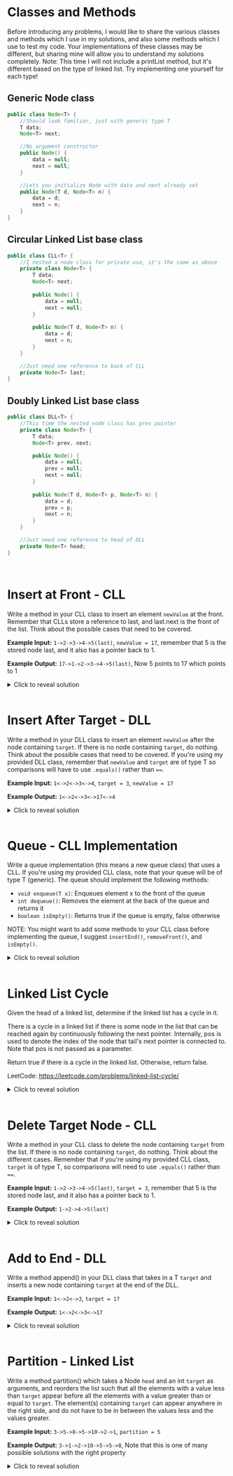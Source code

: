 # Classes and Methods
Before introducing any problems, I would like to share the various classes and methods which I use in my solutions, and also some methods which I use to test my code. Your implementations of these classes may be different, but sharing mine will allow you to understand my solutions completely. Note: This time I will not include a printList method, but it's different based on the type of linked list. Try implementing one yourself for each type!

## Generic Node class
```java
public class Node<T> {
    //Should look familiar, just with generic type T
    T data;
    Node<T> next;

    //No argument constructor
    public Node() {
        data = null;
        next = null;
    }

    //Lets you initialize Node with data and next already set
    public Node(T d, Node<T> n) {
        data = d;
        next = n;
    }
}
```

## Circular Linked List base class
```java
public class CLL<T> {
    //I nested a node class for private use, it's the same as above
    private class Node<T> {
        T data;
        Node<T> next;
        
        public Node() {
            data = null;
            next = null;
        }
        
        public Node(T d, Node<T> n) {
            data = d;
            next = n;
        }
    }

    //Just need one reference to back of CLL    
    private Node<T> last;
}
```
## Doubly Linked List base class
```java
public class DLL<T> {
    //This time the nested node class has prev pointer
    private class Node<T> {
        T data;
        Node<T> prev, next;

        public Node() {
            data = null;
            prev = null;
            next = null;
        }
        
        public Node(T d, Node<T> p, Node<T> n) {
            data = d;
            prev = p;
            next = n;
        }
    }

    //Just need one reference to head of DLL 
    private Node<T> head;
}
```
<br>

# Insert at Front - CLL
Write a method in your CLL class to insert an element `newValue` at the front. Remember that CLLs store a reference to last, and last.next is the front of the list. Think about the possible cases that need to be covered.

**Example Input:** `1->2->3->4->5(last)`, `newValue = 17`, remember that 5 is the stored node last, and it also has a pointer back to 1. 

**Example Output:** `17->1->2->3->4->5(last)`, Now 5 points to 17 which points to 1

<details>
<summary>Click to reveal solution</summary>

## Solution
Since last.next is the front of the CLL, we essentially want to insert a node at last.next. By drawing a diagram, it can be visualized that we want to first create a new node with `newValue`, then make last.next point to this new node, and make this new node point to the old last.next. The only special case is when the list is empty, in which case we can create a new node which points to itself and set it to last.

```java
public void insertFront(T newValue) {
    //If the CLL is empty
    if (last == null) {
        //Create a new node with newValue, and set its reference to itself
        last = new Node<T>(newValue, null);
        last.next = last;
        return;
        
        //Note that I couldn't do this in one line, since using last in the 
        //constructor would set the new node's next to null
    }
    
    //If the CLL isn't empty, just make new node point to last.next, and last point to new node
    last.next = new Node<T>(newValue, last.next);
}
```
If n is the length of the CLL at the time this method is called, the time and space complexity are both O(1) since you are always only creating 1 new node and 2 pointers, and there is no list traversal which is dependent on n.
</details>
<br>

# Insert After Target - DLL
Write a method in your DLL class to insert an element `newValue` after the node containing `target`. If there is no node containing `target`, do nothing. Think about the possible cases that need to be covered. If you're using my provided DLL class, remember that `newValue` and `target` are of type T so comparisons will have to use `.equals()` rather than `==`.

**Example Input:** `1<->2<->3<->4`, `target = 3`, `newValue = 17`

**Example Output:** `1<->2<->3<->17<->4`

<details>
<summary>Click to reveal solution</summary>

## Solution
A good first step is to get access to the node containing `target`, and this can be accomplished by iterating through the list until we reach it. Let's call the node containing `target` the target node, the new node we create that contains `newValue` the new node, and the original target node's ".next" the right node. It can be visualized by drawing a diagram that in order to insert the new node, we need to set the target node's ".next" to the new node and the new node's ".next" to the right node. If this were a singly linked list we would be done, but we also need to update the new node's ".prev" to the target node, and the right node's ".prev" to the new node. 

```java
public void insertAfter(T target, T newValue) {
    //Iterate through the list
    for (Node<T> ptr = head; ptr != null; ptr = ptr.next) {
        //Notice I used .equals since we're working with objects
        if (ptr.data.equals(target)) {
            //Set up the new node with its value, its prev, and its next pointers
            Node<T> newNode = new Node<T>(newValue, ptr, ptr.next);
            
            //If the right node isn't null, set its prev
            //I need to check since calling .prev on null leads to NPE
            if (ptr.next != null) ptr.next.prev = newNode;

            //Set the target's next finally
            //We have to do it at the end since otherwise right node would be lost
            ptr.next = newNode;
        }
    }
}
```
If n is the size of the DLL at the time this method is called, the runtime is O(n) since it is possible that the whole list is traversed. The space complexity is O(1) since we always create two new nodes, one for the pointer and one for the new list element.
</details>
<br>

# Queue - CLL Implementation
Write a queue implementation (this means a new queue class) that uses a CLL. If you're using my provided CLL class, note that your queue will be of type T (generic). The queue should implement the following methods:

- `void enqueue(T x)`: Enqueues element x to the front of the queue
- `int dequeue()`: Removes the element at the back of the queue and returns it
- `boolean isEmpty()`: Returns true if the queue is empty, false otherwise

NOTE: You might want to add some methods to your CLL class before implementing the queue, I suggest `insertEnd()`, `removeFront()`, and `isEmpty()`.

<details>
<summary>Click to reveal solution</summary>

## Solution
We must implement `insertEnd`, `removeFront`, and `isEmpty` into our CLL class before we can use it to make our queue. Let's go through these 3 methods.

`insertEnd`: By drawing a picture, it can be shown that inserting at the end is the exact same thing as inserting at the front, but we have to update the last pointer to the new node. I have already implemented the `insertFront` method in an earlier solution, so I can use that method in this one.

```java
public void insertEnd(T newValue) {
    insertFront(newValue);
    last = last.next;
}
```

`removeFront`: Since we have a reference to last, and the front is last.next, we can simply remove it with last.next = last.next.next. We do have to be careful of the situation where there is only one node, since we'd end up not doing anything. Note that we need to return the element we removed in order for our dequeue function to work later.

```java
public T removeFront() {
    //Note how if the list is empty, we just let java throw an exception
    T elem = last.next.data; //Store for returning later

    //If CLL has one node, just set last to null to delete
    if (last.next == last) last = null;
    //Otherwise, we can just delete front with last.next = last.next.next
    else last.next = last.next.next;

    return elem; 
}
```

`isEmpty`: This one is simple, but necessary since our CLL last pointer is private. All we have to do is return whether or not last is null.

```java
public boolean isEmpty() {
    return last == null;
}
```

Now that our CLL has all the methods we need, we are ready to implement our queue class. Since we did all the heavy lifting and logic in our CLL class, we have abstracted away the internal node structure, which will make this implementation very clean.

```java
public class Queue<T> {
    private CLL<T> list;

    public Queue() {
        list = new CLL<T>();
    }
    
    public void enqueue(T x) {
        list.insertEnd(x);
    }
    
    public T dequeue() {
        return list.removeFront();
    }

    public boolean isEmpty() {
        return list.isEmpty();
    }
}
```
Wasn't that final implementation nice? As expected, our time complexity for all these methods is O(1) since we aren't traversing through the list, we are only working with the last and front which we have immediate access to. The space complexity for each method individually is O(1) as well, since we are only ever creating one node at most. An important thing to consider is that if you were to add one element the time and space complexity would be O(1), but if you were to add on the order of n elements, it would be O(n) for both.
</details>
<br>

# Linked List Cycle
Given the head of a linked list, determine if the linked list has a cycle in it.

There is a cycle in a linked list if there is some node in the list that can be reached again by continuously following the next pointer. Internally, pos is used to denote the index of the node that tail's next pointer is connected to. Note that pos is not passed as a parameter.

Return true if there is a cycle in the linked list. Otherwise, return false.

LeetCode: https://leetcode.com/problems/linked-list-cycle/

<details>
<summary>Click to reveal solution</summary>

## Solution
The solution method for this problem is called Floyd's Cycle Finding Algorithm, and is also known as the Tortoise and Hare method. The idea is that you have one fast pointer and one slow pointer. If there's no cycle in the list, the fast pointer will run off to null and you can return false. If there is a cycle in the list, at some point the slow pointer will have to coincide with the fast pointer. You can think about this as the fast pointer "lapping" the slow pointer in a race. If the pointers meet up, you can return true. Note that I do not use my Node class, I use leetcode's provided ListNode class, since that's where I wrote and tested my code.

```java
public boolean hasCycle(ListNode head) {
    //Empty list has no cycles
    if (head == null) return false;

    //T is for tortoise, H is for hare, hare starts a little ahead 
    ListNode t = head, h = head.next;

    //Keep advancing t by 1 and h by 2, and checking that h.next is not null to avoid NPE 
    for (; h != null && h.next != null; t = t.next, h = h.next.next) {
        //If they ever reference the same node object, we can return true
        if (t == h) return true;
    }

    //If we make it through the loop, the hare encountered null so there was no cycle 
    return false;
}
```
If n is the length of the input list including the possible cycle, we have 2 possible cases to consider for the time complexity: No cycle or cycle. If there is no cycle, the hare will reach the end in n/2 iterations, so the runtime is O(n). If there is a cycle, the tortoise will take some number of steps X to enter the cycle, and be lapped in some number of steps Y from there. X is bounded by n, and Y is bounded by the length of the cycle which is also bounded by n. All in all, we have O(n) for the time complexity in both input cases. The space complexity is O(1) since we only create 2 new pointers.

NOTE: A more natural solution can be constructed using a hash table to store nodes we have already seen as we traverse with one pointer. The time complexity would still be O(n), but the space complexity would be O(n) as well. If you don't know what hash tables are yet, you can revisit this approach later.
</details>
<br>

# Delete Target Node - CLL
Write a method in your CLL class to delete the node containing `target` from the list. If there is no node containing `target`, do nothing. Think about the different cases. Remember that if you're using my provided CLL class, `target` is of type T, so comparisons will need to use `.equals()` rather than `==`.

**Example Input:** `1->2->3->4->5(last)`, `target = 3`, remember that 5 is the stored node last, and it also has a pointer back to 1.

**Example Output:** `1->2->4->5(last)`

<details>
<summary>Click to reveal solution</summary>

## Solution
The first case to consider is when there are multiple (more than 1) nodes. In this case, we can simply traverse the list until we hit target, maintaining a pointer to the node before it. We can do this either by maintaining a prev pointer (which I will be doing) or checking the current node's ".next" at all times. Once we find the target node, we can simply set the prev's ".next" to the target's ".next" to delete it. If the target node was last, we will need to update our last pointer. If there is only one node, all we have to do is check if that node is equal to target and set last to null if it is. If the list is empty, we just do nothing.

```java
public void deleteTarget(T target) {
    if (last == null) return; //Empty list, do nothing
    
    //If one node with target, just set last to null
    if (last.next == last && last.data.equals(target)) {
        last = null;
        return;
    }
    
    //I handle this case here, since my loop won't be able to handle it
    if (last.next.data.equals(target)) {
        removeFront(); //Already implemented removeFront
        return;
    }
    
    //Traverse with a prev pointer, go until prev is last, so ptr actually hits last
    for (Node<T> ptr = last.next, prev = null; prev != last; prev = ptr, ptr = ptr.next) {
        if (ptr.data.equals(target)) {
            //Delete a node
            prev.next = ptr.next;

            //If we are the last, just update last to the node before
            if (ptr == last) last = prev;
        }
    }
}
```
If n is the length of the CLL, the time complexity is O(n) since we might traverse the entire list. The space complexity is O(1) since we create at most 2 new nodes, for prev and ptr.
</details>
<br>

# Add to End - DLL
Write a method append() in your DLL class that takes in a T `target` and inserts a new node containing `target` at the end of the DLL.

**Example Input:** `1<->2<->3`, `target = 17`

**Example Output:** `1<->2<->3<->17`

<details>
<summary>Click to reveal solution</summary>

## Solution
If the list is empty, simply create a new node with the data and set it as head. If it's not, navigate to the end of the list and add a node with the prev pointer set.

```java
public void append(T target) {
    if (head == null) {
        head = new Node<T>(target, null, null);
        return; 
    }

    Node<T> ptr = head;
    while (ptr.next != null) ptr = ptr.next;

    ptr.next = new Node<T>(target, ptr, null);
}
```
If the length of the DLL at the time this method is called is n, the time complexity is O(n) since the whole list is traversed. The space complexity is O(1) since we are only creating 2 new nodes.
</details>
<br>

# Partition - Linked List
Write a method partition() which takes a Node<Integer> `head` and an int `target` as arguments, and reorders the list such that all the elements with a value less than `target` appear before all the elements with a value greater than or equal to `target`. The element(s) containing `target` can appear anywhere in the right side, and do not have to be in between the values less and the values greater.

**Example Input:** `3->5->8->5->10->2->1`, `partition = 5`

**Example Output:** `3->1->2->10->5->5->8`, Note that this is one of many possible solutions with the right property

<details>
<summary>Click to reveal solution</summary>

## Solution
We can denote 2 pointers called front and back in order to keep track of places we can insert nodes as we traverse. If the element is less than `target`, we can insert it to the very front of the list, and if the element is greater than or equal to `target`, we can insert it to the very end of the list. We are building our new list as we go through, so the front and end can both begin at the first node of the list. As we traverse through, the distance between these pointers will grow, and eventually the whole list will be partitioned.

```java
public static Node<Integer> partition(Node<Integer> head, int target) {
    Node<Integer> front = head, back = head;

    //Notice we are traversing head, so the original list is being deleted
    while (head != null) {
        //Store the next node we want to visit
        Node<Integer> next = head.next;

        //If head is less, we insert it to the front
        if (head.data < target) {
            //Make it point to current front, and update front
            head.next = front;
            front = head;
        }
        
        //Otherwise, we insert it to back
        else {
            //Make back point to it, and update back
            back.next = head;
            back = head;
            head.next = null; //Truncate this pointer, we don't want infinite loops
        }

        //Update head to the next we stored earlier         
        head = next;
    }

    //Front will be the new head of the list 
    return front;
}
```
Because we loop through the list once, and we have direct access to the front and back pointers, each loop is an O(1) operation, meaning our runtime is O(n). The space complexity is O(1) since we are losing pointers to the original list as we add new pointers to either front or back, so the size of the total list is on the same order as the original list.
</details>
<br>